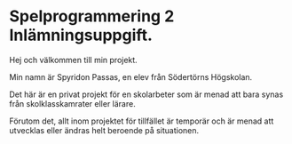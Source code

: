 # Spelprogrammering 2 Inlämningsuppgift.

Hej och välkommen till min projekt.

Min namn är Spyridon Passas, en elev från Södertörns Högskolan. 

Det här är en privat projekt för en skolarbeter som är menad att bara synas från skolklasskamrater eller lärare.

Förutom det, allt inom projektet för tillfället är temporär och är menad att utvecklas eller ändras helt beroende på situationen. 


 
